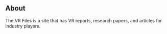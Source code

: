 
## About

The VR Files is a site that has VR reports, research papers, and articles for industry players.
